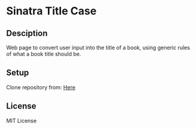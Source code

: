 # Sinatra Title Case

## Desciption
Web page to convert user input into the title of a book, using generic rules of what a book title should be.

## Setup
Clone repository from: [Here](https://github.com/lryndavis/sinatra_title_case)

## License

MIT License
